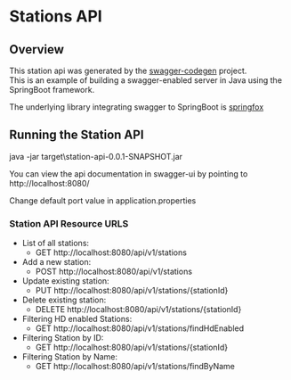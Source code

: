 # Stations API


## Overview  
This station api was generated by the [swagger-codegen](https://github.com/swagger-api/swagger-codegen) project.  
This is an example of building a swagger-enabled server in Java using the SpringBoot framework.  

The underlying library integrating swagger to SpringBoot is [springfox](https://github.com/springfox/springfox)  

## Running the Station API 
java -jar target\station-api-0.0.1-SNAPSHOT.jar

You can view the api documentation in swagger-ui by pointing to  
http://localhost:8080/  

Change default port value in application.properties
### Station API Resource URLS
* List of all stations:
    * GET http://localhost:8080/api/v1/stations
* Add a new station:
    * POST http://localhost:8080/api/v1/stations
* Update existing station:
    * PUT http://localhost:8080/api/v1/stations/{stationId}
* Delete existing station:
    * DELETE http://localhost:8080/api/v1/stations/{stationId}
* Filtering HD enabled Stations:
    * GET http://localhost:8080/api/v1/stations/findHdEnabled
* Filtering Station by ID:
    * GET http://localhost:8080/api/v1/stations/{stationId}
* Filtering Station by Name:
    * GET http://localhost:8080/api/v1/stations/findByName
	
